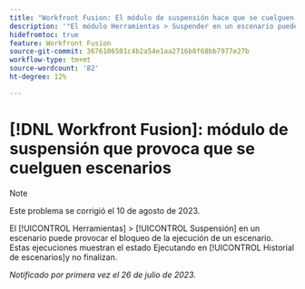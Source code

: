 ```yaml
---
title: "Workfront Fusion: El módulo de suspensión hace que se cuelguen los escenarios"
description: '"El módulo Herramientas > Suspender en un escenario puede hacer que se cuelgue la ejecución de un escenario. Estas ejecuciones muestran el estado de En ejecución en el historial del escenario y no finalizan".'
hidefromtoc: true
feature: Workfront Fusion
source-git-commit: 3676106501c4b2a54e1aa2716b8f68bb7977e27b
workflow-type: tm+mt
source-wordcount: '82'
ht-degree: 12%

---
```



# [!DNL Workfront Fusion]: módulo de suspensión que provoca que se cuelguen escenarios

>[!NOTE]
>
>Este problema se corrigió el 10 de agosto de 2023.

El [!UICONTROL Herramientas] > [!UICONTROL Suspensión] en un escenario puede provocar el bloqueo de la ejecución de un escenario. Estas ejecuciones muestran el estado Ejecutando en [!UICONTROL Historial de escenarios]y no finalizan.

_Notificado por primera vez el 26 de julio de 2023._


